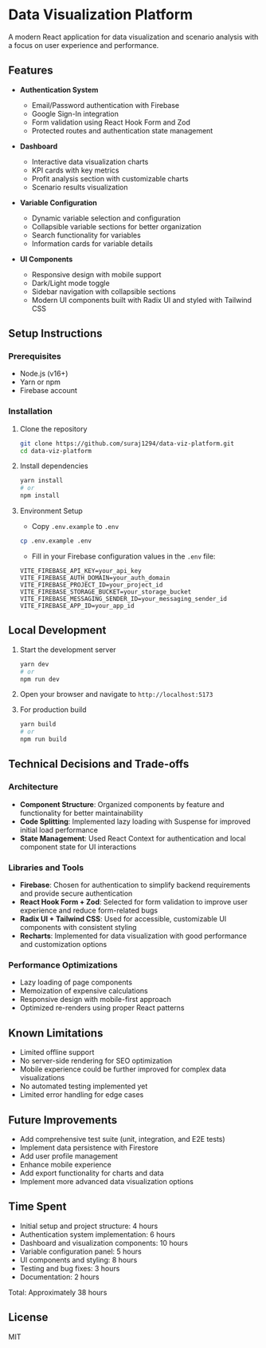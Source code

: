 # Data Visualization Platform

A modern React application for data visualization and scenario analysis with a focus on user experience and performance.

## Features

- **Authentication System**
  - Email/Password authentication with Firebase
  - Google Sign-In integration
  - Form validation using React Hook Form and Zod
  - Protected routes and authentication state management

- **Dashboard**
  - Interactive data visualization charts
  - KPI cards with key metrics
  - Profit analysis section with customizable charts
  - Scenario results visualization

- **Variable Configuration**
  - Dynamic variable selection and configuration
  - Collapsible variable sections for better organization
  - Search functionality for variables
  - Information cards for variable details

- **UI Components**
  - Responsive design with mobile support
  - Dark/Light mode toggle
  - Sidebar navigation with collapsible sections
  - Modern UI components built with Radix UI and styled with Tailwind CSS

## Setup Instructions

### Prerequisites

- Node.js (v16+)
- Yarn or npm
- Firebase account

### Installation

1. Clone the repository
   ```bash
   git clone https://github.com/suraj1294/data-viz-platform.git
   cd data-viz-platform
   ```

2. Install dependencies
   ```bash
   yarn install
   # or
   npm install
   ```

3. Environment Setup
   - Copy `.env.example` to `.env`
   ```bash
   cp .env.example .env
   ```
   - Fill in your Firebase configuration values in the `.env` file:
   ```
   VITE_FIREBASE_API_KEY=your_api_key
   VITE_FIREBASE_AUTH_DOMAIN=your_auth_domain
   VITE_FIREBASE_PROJECT_ID=your_project_id
   VITE_FIREBASE_STORAGE_BUCKET=your_storage_bucket
   VITE_FIREBASE_MESSAGING_SENDER_ID=your_messaging_sender_id
   VITE_FIREBASE_APP_ID=your_app_id
   ```

## Local Development

1. Start the development server
   ```bash
   yarn dev
   # or
   npm run dev
   ```

2. Open your browser and navigate to `http://localhost:5173`

3. For production build
   ```bash
   yarn build
   # or
   npm run build
   ```

## Technical Decisions and Trade-offs

### Architecture

- **Component Structure**: Organized components by feature and functionality for better maintainability
- **Code Splitting**: Implemented lazy loading with Suspense for improved initial load performance
- **State Management**: Used React Context for authentication and local component state for UI interactions

### Libraries and Tools

- **Firebase**: Chosen for authentication to simplify backend requirements and provide secure authentication
- **React Hook Form + Zod**: Selected for form validation to improve user experience and reduce form-related bugs
- **Radix UI + Tailwind CSS**: Used for accessible, customizable UI components with consistent styling
- **Recharts**: Implemented for data visualization with good performance and customization options

### Performance Optimizations

- Lazy loading of page components
- Memoization of expensive calculations
- Responsive design with mobile-first approach
- Optimized re-renders using proper React patterns

## Known Limitations

- Limited offline support
- No server-side rendering for SEO optimization
- Mobile experience could be further improved for complex data visualizations
- No automated testing implemented yet
- Limited error handling for edge cases

## Future Improvements

- Add comprehensive test suite (unit, integration, and E2E tests)
- Implement data persistence with Firestore
- Add user profile management
- Enhance mobile experience
- Add export functionality for charts and data
- Implement more advanced data visualization options

## Time Spent

- Initial setup and project structure: 4 hours
- Authentication system implementation: 6 hours
- Dashboard and visualization components: 10 hours
- Variable configuration panel: 5 hours
- UI components and styling: 8 hours
- Testing and bug fixes: 3 hours
- Documentation: 2 hours

Total: Approximately 38 hours

## License

MIT
